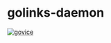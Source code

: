 # golinks-daemon
[![govice](https://circleci.com/gh/govice/golinks-daemon.svg?style=svg)](https://circleci.com/gh/govice/golinks-daemon)